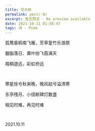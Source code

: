 ```yaml
---
title: 交大秋
permalink: post/-9/
excerpt: 暂无预览 - No preview available
date: 2021-10-11 01:58:47
tags: 诗 - Poem
---
```


孤鹜昏鸦南飞雁，芳草篁竹乐游原

胭脂落日、黄叶纷飞霞满天

梧桐道远，彩虹桥远

<br>

寒星烁兮秋来晚，晚风起兮溢清寒

东亭残月、小径断碑灯数盏

相见时难，再见时难

<br>

2021.10.11
